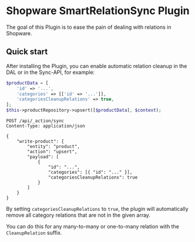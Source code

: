 # Shopware SmartRelationSync Plugin

The goal of this Plugin is to ease the pain of dealing with relations in Shopware.

## Quick start

After installing the Plugin, you can enable automatic relation cleanup in
the DAL or in the Sync-API, for example:

```php
$productData = [
    'id' => '...',
    'categories' => [['id' => '...']],
    'categoriesCleanupRelations' => true,
];
$this->productRepository->upsert([$productData], $context);
```

```http request
POST /api/_action/sync
Content-Type: application/json

{
    "write-product": {
        "entity": "product",
        "action": "upsert",
        "payload": [
            {
                "id": "...",
                "categories": [{ "id": "..." }],
                "categoriesCleanupRelations": true
            }
        ]
    }
}
```

By setting `categoriesCleanupRelations` to `true`, the plugin will automatically
remove all category relations that are not in the given array.

You can do this for any many-to-many or one-to-many relation with the `CleanupRelation` suffix.
